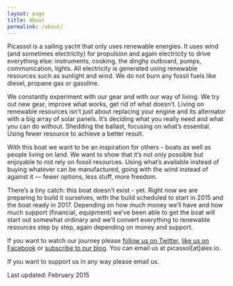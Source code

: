 ```yaml
---
layout: page
title: About
permalink: /about/
---
```


Picassol is a sailing yacht that only uses renewable energies. It uses wind (and sometimes electricity) for propulsion and again electricity to drive everything else: instruments, cooking, the dinghy outboard, pumps, communication, lights. All electricity is generated using renewable resources such as sunlight and wind. We do not burn any fossil fuels like diesel, propane gas or gasoline.

We constantly experiment with our gear and with our way of living. We try out new gear, improve what works, get rid of what doesn’t. Living on renewable resources isn’t just about replacing your engine and its alternator with a big array of solar panels. It’s deciding what you really need and what you can do without. Shedding the ballast, focusing on what’s essential. Using fewer resource to achieve a better result.

With this boat we want to be an inspiration for others - boats as well as people living on land. We want to show that it’s not only possible but enjoyable to not rely on fossil resources. Using what’s available instead of buying whatever can be manufactured, going with the wind instead of against it — fewer options, less stuff, more freedom.

There’s a tiny catch: this boat doesn’t exist - yet. Right now we are preparing to build it ourselves, with the build scheduled to start in 2015 and the boat ready in 2017. Depending on how much money we’ll have and how much support (financial, equipment) we’ve been able to get the boat will start out somewhat ordinary and we’ll convert everything to renewable resources step by step, again depending on money and support.

If you want to watch our journey please [follow us on Twitter](http://twitter.com/picassolsailing), [like us on Facebook](https://www.facebook.com/picassol) or [subscribe to our blog](/feed.xml). You can email us at picassol[at]alex.io.

If you want to support us in any way please email us.

Last updated: February 2015
